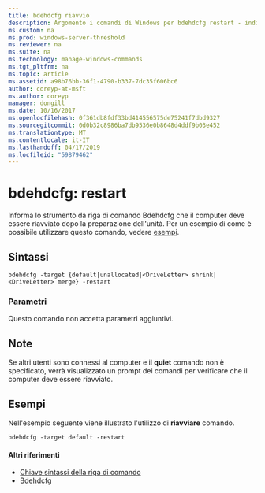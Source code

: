 ```yaml
---
title: bdehdcfg riavvio
description: Argomento i comandi di Windows per bdehdcfg restart - indica bdehdcfg che il computer deve essere riavviato dopo la preparazione dell'unità.
ms.custom: na
ms.prod: windows-server-threshold
ms.reviewer: na
ms.suite: na
ms.technology: manage-windows-commands
ms.tgt_pltfrm: na
ms.topic: article
ms.assetid: a98b76bb-36f1-4790-b337-7dc35f606bc6
author: coreyp-at-msft
ms.author: coreyp
manager: dongill
ms.date: 10/16/2017
ms.openlocfilehash: 0f361db8fdf33bd414556575de75241f7dbd9327
ms.sourcegitcommit: 0d0b32c8986ba7db9536e0b8648d4ddf9b03e452
ms.translationtype: MT
ms.contentlocale: it-IT
ms.lasthandoff: 04/17/2019
ms.locfileid: "59879462"
---
```

# <a name="bdehdcfg-restart"></a>bdehdcfg: restart



Informa lo strumento da riga di comando Bdehdcfg che il computer deve essere riavviato dopo la preparazione dell'unità. Per un esempio di come è possibile utilizzare questo comando, vedere [esempi](#BKMK_Examples).

## <a name="syntax"></a>Sintassi

```
bdehdcfg -target {default|unallocated|<DriveLetter> shrink|<DriveLetter> merge} -restart
```

### <a name="parameters"></a>Parametri

Questo comando non accetta parametri aggiuntivi.

## <a name="remarks"></a>Note

Se altri utenti sono connessi al computer e il **quiet** comando non è specificato, verrà visualizzato un prompt dei comandi per verificare che il computer deve essere riavviato.

## <a name="BKMK_Examples"></a>Esempi

Nell'esempio seguente viene illustrato l'utilizzo di **riavviare** comando.
```
bdehdcfg -target default -restart
```

#### <a name="additional-references"></a>Altri riferimenti

-   [Chiave sintassi della riga di comando](command-line-syntax-key.md)
-   [Bdehdcfg](bdehdcfg.md)